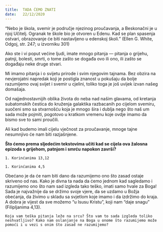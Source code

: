 ```yaml
---
title:  TADA ĆEMO ZNATI
date:   22/12/2020
---
```


“Nebo je škola, svemir je područje njezinog proučavanja, a Beskonačni je u njoj Učitelj. Ogranak te škole bio je otvoren u Edenu. Kad se plan spasenja ostvari, obrazovanje će biti nastavljeno u edenskoj školi.” (Ellen G. White, Odgoj, str. 247; u izvorniku 301)

Ako ste i vi poput većine ljudi, imate mnogo pitanja — pitanja o grijehu, patnji, bolesti, smrti, o tome zašto se događa ovo ili ono, ili zašto se događaju neke druge stvari.

Mi imamo pitanja i o svijetu prirode i svim njegovim tajnama. Bez obzira na nevjerojatni napredak koji je postigla znanost u pokušaju da bolje razumijemo ovaj svijet i svemir u cjelini, toliko toga je još uvijek izvan našeg domašaja.

Od najjednostavnijih oblika života do neba nad našim glavama, od kretanja subatomskih čestica do kruženja galaktika razbacanih po cijelom svemiru, suočeni smo sa stvarnošću koja je mnogo šira i dublja nego što naš um sada može pojmiti, pogotovo u kratkom vremenu koje ovdje imamo da bismo sve to sami proučili.

Ali kad budemo imali cijelu vječnost za proučavanje, mnoge tajne nesumnjivo će nam biti razjašnjene.

**Što ćemo prema sljedećim tekstovima učiti kad se cijela ova žalosna epizoda s grijehom, patnjom i smrću napokon završi?**

`1. Korinćanima 13,12`

`1. Korinćanima 4,5`

Obećano je da će nam biti dano da razumijemo ono što zasad ostaje skriveno od nas. Kako je divna ta nada da ćemo jednom kad sagledamo i razumijemo ono što nam sad izgleda tako teško, imati samo hvale za Boga! Sada je najvažnije da se držimo svoje vjere, da se uzdamo u Božja obećanja, da živimo u skladu sa svjetlom koje imamo i da izdržimo do kraja. A dobra je vijest da sve možemo “u Isusu Kristu”, koji nam “daje snagu” (Filipljanima 4,13).

`Koja vam teška pitanja leže na srcu? Što vam to sada izgleda toliko neshvatljivo? Kako nam oslanjanje na Boga u onome što razumijemo može pomoći i u vezi s onim što zasad ne razumijemo?`